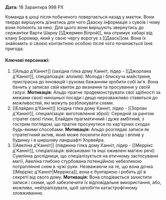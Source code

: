 **Дата:** 18 Зарантира 998 РХ

Команда в шоці після побаченого повертається назад у маєток. Вони твердо вирішують дізнатись для чого Дааску інформація з сувоїв і чому вони полюють за нею. Для цього вони вирішують звернутись до сержантки Варти Шарну [[Джермен Вілрой]], яка отримує хабарі від клану Боромар, який у свою чергу ворогує з [[Дааск]]ом. Вона їх знайомить зі своєю контактною особою після чого починається їхня пригода.

#### **Ключові персонажі:**  
1. [[Альдо д'Канніт]] (західна гілка дому Канніт, лідер - [[Джорлана д'Канніт]], спеціалізація: алхімія): Молода і блискуча майстриня, пристрасна до інновацій і рухома бажанням зробити собі ім'я. Вона бачить у записах свій квиток до визнання та просування у своїй галузі. **Мотивація:** Альдо прагне продемонструвати свої здібності за межами своєї нинішньої посади і дещо нерозважливо ставиться до можливостей, які можуть розблокувати схеми.
2. [[Елайден д'Канніт]] (східна гілка дому Канніт, лідер - [[Зорлан д'Канніт]], спеціалізація: виготовлення зброї): Середній за рангом стратег своєї гілки, Елайден прагматичний і дуже амбітний, з гострим поглядом, що прагне просунутися по кар'єрних сходах будь-якими способами. **Мотивація:** Альдо розглядає записи як стратегічний актив, який може посилити його владу і вплив у будинку і в ширшому ландшафті Хорвейра.
3. [[Авеліна д'Канніт]] (південна гілка дому Канніт, лідер - [[Меррікс д'Канніт]], спеціалізація: військовані та інші оживлені магією речі): Сумлінна дослідниця, що спеціалізується на етичному застосуванні магії, Авеліна глибоко стурбована потенційною небезпекою потрапляння схем в чужі руки. Незважаючи на те, що вона дочка [[Меррікс д'Канніт|Меррікса]], вона є бунтаркою і робить дії в секреті від свого дому. **Мотивація:** Вона сподівається захистити записи і схеми, щоб забезпечити їх відповідальне використання, або, можливо, нейтралізувати, щоб запобігти катастрофічному зловживанню.
